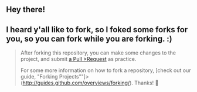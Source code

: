 Hey there!
----------

## I heard y'all like to fork, so I foked some forks for you, so you can fork while you are forking. :)

>After forking this repository, you can make some changes to the project, and submit [a Pull >Request](https://github.com/octocat/Spoon-Knife/pulls) as practice.
>
>For some more information on how to fork a repository, [check out our guide, "Forking Projects""]>(http://guides.github.com/overviews/forking/). Thanks! :sparkling_heart:
